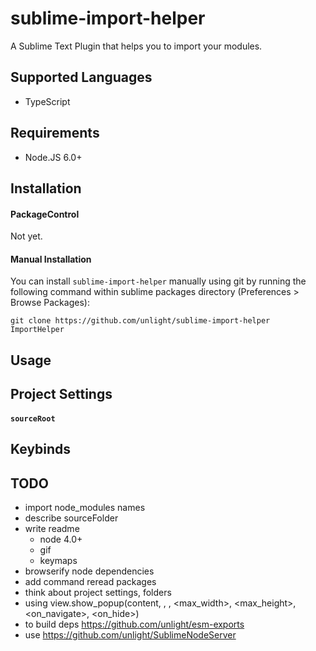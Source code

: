 sublime-import-helper
=====================
A Sublime Text Plugin that helps you to import your modules.

Supported Languages
---
* TypeScript

## Requirements
* Node.JS 6.0+

Installation
---
#### PackageControl
Not yet.

#### Manual Installation
You can install `sublime-import-helper` manually using git by running the following command
within sublime packages directory (Preferences > Browse Packages):
```
git clone https://github.com/unlight/sublime-import-helper ImportHelper
```

Usage
---

Project Settings
---
#### `sourceRoot`

Keybinds
---

TODO
---
- import node_modules names
- describe sourceFolder
- write readme
	* node 4.0+
	* gif
	* keymaps
- browserify node dependencies
- add command reread packages
- think about project settings, folders
- using view.show_popup(content, <flags>, <location>, <max_width>, <max_height>, <on_navigate>, <on_hide>)
- to build deps https://github.com/unlight/esm-exports
- use https://github.com/unlight/SublimeNodeServer